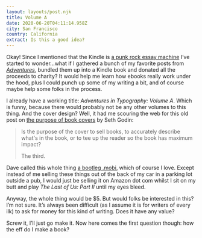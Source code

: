 ```yaml
---
layout: layouts/post.njk
title: Volume A
date: 2020-06-20T04:11:14.958Z
city: San Francisco
country: California
extract: Is this a good idea?
---
```


Okay! Since I mentioned that the Kindle is [a punk rock essay machine](https://www.robinrendle.com/notes/the-punk-rock-essay-machine) I’ve started to wonder...what if I gathered a bunch of my favorite posts from _[Adventures](https://www.robinrendle.com/adventures/)_, bundled them up into a Kindle book and donated all the proceeds to charity? It would help me learn how ebooks really work under the hood, plus I could punch up some of my writing a bit, and of course maybe help some folks in the process.

I already have a working title: _Adventures in Typography: Volume A_. Which is funny, because there would probably not be any other volumes to this thing. And the cover design? Well, it had me scouring the web for this old post on [the purpose of book covers](https://seths.blog/2009/07/the-purpose-of-a-book-cover/) by Seth Godin:

> Is the purpose of the cover to sell books, to accurately describe what's in the book, or to tee up the reader so the book has maximum impact?
>
> The third.

Dave called this whole thing [a bootleg .mobi](https://twitter.com/davatron5000/status/1273728893376233476), which of course I love. Except instead of me selling these things out of the back of my car in a parking lot outside a pub, I would just be selling it on Amazon dot com whilst I sit on my butt and play _The Last of Us: Part II_ until my eyes bleed.

Anyway, the whole thing would be $5. But would folks be interested in this? I’m not sure. It’s always been difficult (as I assume it is for writers of every ilk) to ask for money for this kind of writing. Does it have any value?

Screw it, I’ll just go make it. Now here comes the first question though: how the eff do I make a book?

